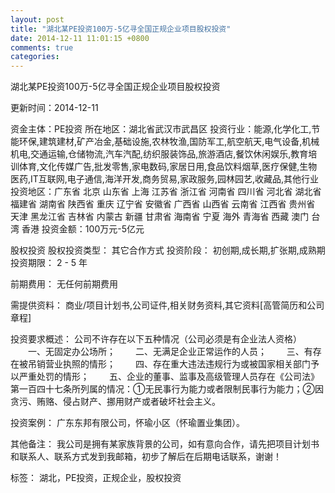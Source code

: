 ```yaml
---
layout: post
title: "湖北某PE投资100万-5亿寻全国正规企业项目股权投资"
date: 2014-12-11 11:01:15 +0800
comments: true
categories: 
---
```

湖北某PE投资100万-5亿寻全国正规企业项目股权投资



更新时间：2014-12-11

资金主体：PE投资
所在地区：湖北省武汉市武昌区
投资行业：能源,化学化工,节能环保,建筑建材,矿产冶金,基础设施,农林牧渔,国防军工,航空航天,电气设备,机械机电,交通运输,仓储物流,汽车汽配,纺织服装饰品,旅游酒店,餐饮休闲娱乐,教育培训体育,文化传媒广告,批发零售,家电数码,家居日用,食品饮料烟草,医疗保健,生物医药,IT互联网,电子通信,海洋开发,商务贸易,家政服务,园林园艺,收藏品,其他行业
投资地区：广东省 北京 山东省 上海 江苏省 浙江省 河南省 四川省 河北省 湖北省 福建省 湖南省 陕西省 重庆 辽宁省 安徽省 广西省 山西省 云南省 江西省 贵州省 天津 黑龙江省 吉林省 内蒙古 新疆 甘肃省 海南省 宁夏 海外 青海省 西藏 澳门 台湾 香港
投资金额：100万元-5亿元

股权投资
股权投资类型：
                            其它合作方式 
                                                                                投资阶段：
                            初创期,成长期,扩张期,成熟期 
                                                                                                                                        投资期限：
                            2 - 5 年

前期费用：
无任何前期费用

需提供资料：
商业/项目计划书,公司证件,相关财务资料,其它资料[高管简历和公司章程]

投资要求概述：
公司不许存在以下五种情况（公司必须是有企业法人资格）
　　一、无固定办公场所；
　　二、无满足企业正常运作的人员；
　　三、有存在被吊销营业执照的情形；
　　四、存在重大违法违规行为或被国家相关部门予以严重处罚的情形；
　　五、企业的董事、监事及高级管理人员存在《公司法》第一百四十七条所列属的情况：①无民事行为能力或者限制民事行为能力；②因贪污、贿赂、侵占财产、挪用财产或者破坏社会主义。

投资案例：
广东东邦有限公司，怀瑜小区（怀瑜置业集团）。

其他备注：
我公司是拥有某家族背景的公司，如有意向合作，请先把项目计划书和联系人、联系方式发到我邮箱，初步了解后在后期电话联系，谢谢！

标签：
湖北，PE投资，正规企业，股权投资

